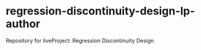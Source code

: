 # regression-discontinuity-design-lp-author
Repository for liveProject: Regression Discontinuity Design
